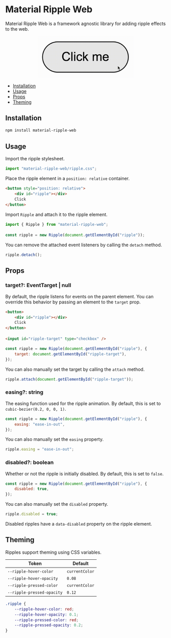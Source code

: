 # Material Ripple Web

Material Ripple Web is a framework agnostic library for adding ripple effects to the web.

<div align="center">
    <img src="./assets/example.gif" width="300" height="auto">
</div>

-   [Installation](#installation)
-   [Usage](#usage)
-   [Props](#props)
-   [Theming](#theming)

## Installation

```bash
npm install material-ripple-web
```

## Usage

Import the ripple stylesheet.

```ts
import "material-ripple-web/ripple.css";
```

Place the ripple element in a `position: relative` container.

```html
<button style="position: relative">
    <div id="ripple"></div>
    Click
</button>
```

Import `Ripple` and attach it to the ripple element.

```js
import { Ripple } from "material-ripple-web";

const ripple = new Ripple(document.getElementById("ripple"));
```

You can remove the attached event listeners by calling the `detach` method.

```js
ripple.detach();
```

## Props

### target?: EventTarget | null

By default, the ripple listens for events on the parent element.
You can override this behavior by passing an element to the `target` prop.

```html
<button>
    <div id="ripple"></div>
    Click
</button>

<input id="ripple-target" type="checkbox" />
```

```js
const ripple = new Ripple(document.getElementById("ripple"), {
    target: document.getElementById("ripple-target"),
});
```

You can also manually set the target by calling the `attach` method.

```js
ripple.attach(document.getElementById("ripple-target"));
```

### easing?: string

The easing function used for the ripple animation.
By default, this is set to `cubic-bezier(0.2, 0, 0, 1)`.

```js
const ripple = new Ripple(document.getElementById("ripple"), {
    easing: "ease-in-out",
});
```

You can also manually set the `easing` property.

```js
ripple.easing = "ease-in-out";
```

### disabled?: boolean

Whether or not the ripple is initially disabled.
By default, this is set to `false`.

```js
const ripple = new Ripple(document.getElementById("ripple"), {
    disabled: true,
});
```

You can also manually set the `disabled` property.

```js
ripple.disabled = true;
```

Disabled ripples have a `data-disabled` property on the ripple element.

## Theming

Ripples support theming using CSS variables.

| Token                      | Default        |
| -------------------------- | -------------- |
| `--ripple-hover-color`     | `currentColor` |
| `--ripple-hover-opacity`   | `0.08`         |
| `--ripple-pressed-color`   | `currentColor` |
| `--ripple-pressed-opacity` | `0.12`         |

```css
.ripple {
    --ripple-hover-color: red;
    --ripple-hover-opacity: 0.1;
    --ripple-pressed-color: red;
    --ripple-pressed-opacity: 0.2;
}
```
